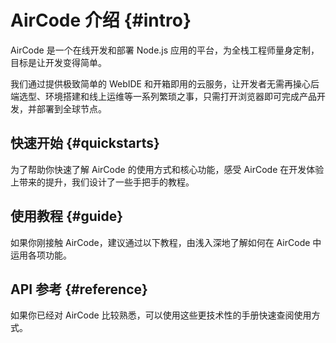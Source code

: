 # AirCode 介绍 {#intro}

AirCode 是一个在线开发和部署 Node.js 应用的平台，为全栈工程师量身定制，目标是让开发变得简单。

我们通过提供极致简单的 WebIDE 和开箱即用的云服务，让开发者无需再操心后端选型、环境搭建和线上运维等一系列繁琐之事，只需打开浏览器即可完成产品开发，并部署到全球节点。

## 快速开始 {#quickstarts}

为了帮助你快速了解 AirCode 的使用方式和核心功能，感受 AirCode 在开发体验上带来的提升，我们设计了一些手把手的教程。

<ListBoxContainer>
<ListBox
  title="快速上手"
  link="/getting-started/"
  description="只用 5 分钟，开发并发布一个 Hello World 线上后端接口，快速认识云函数"
/>
<ListBox
  title="数据库入门"
  link="/getting-started/database"
  description="跟随这个简单的教程，学会如何在 AirCode 的云函数中进行数据库操作"
/>
<ListBox
  title="文件存储入门"
  link="/getting-started/files"
  description="一行代码上传文件，并得到一个 CDN 加速的访问地址"
/>
</ListBoxContainer>

## 使用教程 {#guide}

如果你刚接触 AirCode，建议通过以下教程，由浅入深地了解如何在 AirCode 中运用各项功能。

<ListBoxContainer>
<ListBox
  title="云函数"
  link="/guide/functions/"
  description="使用 Node.js 编写代码，在线测试并极速发布为线上接口"
/>
<ListBox
  title="数据库"
  link="/guide/database/"
  description="直接在云函数中调用接口，完成增删改查或更高级的数据操作"
/>
<ListBox
  title="文件存储"
  link="/guide/files/"
  description="上传、下载、删除文件，都只需要一行代码，还有自带的 CDN 加速功能"
/>
<!-- <ListBox
  title="应用管理"
  link="/guide/apps/manage"
  description="了解如何创建、管理、转移或删除一个 AirCode 应用"
/>
<ListBox
  title="账号管理"
  link="/guide/accounts/create"
  description="管理你在 AirCode 的登录方式，并针对个人账号内容进行设置"
/> -->
<ListBox
  title="常见问题"
  link="/about/faq"
  description="使用 AirCode 中可能会遇到的一些问题，在此寻求解决方案"
/>
<ListBox
  title="资源限制"
  link="/about/limits"
  description="查看不同套餐情况下资源数限制，以及如何更改或提高限额"
/>
</ListBoxContainer>

## API 参考 {#reference}

如果你已经对 AirCode 比较熟悉，可以使用这些更技术性的手册快速查阅使用方式。

<ListBoxContainer>
<ListBox
  link="/reference/server/functions-runtime"
  title="云函数运行时"
  description="关于云函数 Node.js 版本、超时时间、环境变量、自动扩缩容、冷启动等的说明"
/>
<ListBox
  link="/reference/server/functions-api"
  title="云函数 API"
  description="关于函数模板、params 及 context 的定义"
/>
<ListBox
  title="数据库 API"
  link="/reference/server/database-api"
  description="关于 aircode.db 的所有接口定义"
/>
<ListBox
  title="文件存储 API"
  link="/reference/server/files-api"
  description="关于 aircode.files 的所有接口定义"
/>
<ListBox
  title="错误索引"
  link="/errors/"
  description="AirCode 中所有平台错误和服务错误码的索引，快速找到错误原因和解决方案"
/>
</ListBoxContainer>

<!-- ## 最佳实践 -->
